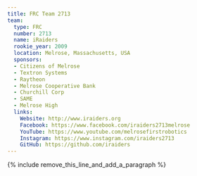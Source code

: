 ```yaml
---
title: FRC Team 2713
team:
  type: FRC
  number: 2713
  name: iRaiders
  rookie_year: 2009
  location: Melrose, Massachusetts, USA
  sponsors:
  - Citizens of Melrose
  - Textron Systems
  - Raytheon
  - Melrose Cooperative Bank
  - Churchill Corp
  - SAME
  - Melrose High
  links:
    Website: http://www.iraiders.org
    Facebook: https://www.facebook.com/iraiders2713melrose
    YouTube: https://www.youtube.com/melrosefirstrobotics
    Instagram: https://www.instagram.com/iraiders2713
    GitHub: https://github.com/iraiders
---
```


{% include remove_this_line_and_add_a_paragraph %}